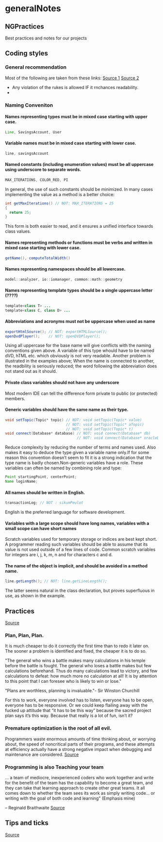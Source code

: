 # generalNotes

## NGPractices

Best practices and notes for our projects

## Coding styles

### General recommendation

Most of the following are taken from these links: [Source 1](http://named-data.net/codebase/platform/documentation/ndn-platform-development-guidelines/cpp-code-guidelines/) [Source 2](https://github.com/google/styleguide)

* Any violation of the rukes is allowed IF it rnchances readability.
*

### Naming Conveniton

#### Names representing types must be in mixed case starting with upper case.

```java
Line, SavingsAccount, User
```

#### Variable names must be in mixed case starting with lower case.

```java
line, savingsAccount
```

#### Named constants (including enumeration values) must be all uppercase using underscore to separate words.

```java
MAX_ITERATIONS, COLOR_RED, PI
```

In general, the use of such constants should be minimized. In many cases implementing the value as a method is a better choice:

```java
int getMaxIterations() // NOT: MAX_ITERATIONS = 25
{
  return 25;
}
```

This form is both easier to read, and it ensures a unified interface towards class values.

#### Names representing methods or functions must be verbs and written in mixed case starting with lower case.

```java
getName(), computeTotalWidth()
```

#### Names representing namespaces should be all lowercase.

```java
model::analyzer, io::iomanager, common::math::geometry
```

#### Names representing template types should be a single uppercase letter (????)

```java
template<class T> ...
template<class C, class D> ...
```

#### Abbreviations and acronyms must not be uppercase when used as name

```java
exportHtmlSource(); // NOT: exportHTMLSource();
openDvdPlayer();    // NOT: openDVDPlayer();
```

Using all uppercase for the base name will give conflicts with the naming conventions given above. A variable of this type whould have to be named dVD, hTML etc. which obviously is not very readable. Another problem is illustrated in the examples above; When the name is connected to another, the readbility is seriously reduced; the word following the abbreviation does not stand out as it should.

#### Private class variables should not have any underscore

Most modern IDE can tell the difference form private to public (or protected) members.

#### Generic variables should have the same name as their type.

```java
void setTopic(Topic* topic) // NOT: void setTopic(Topic* value)
                            // NOT: void setTopic(Topic* aTopic)
                            // NOT: void setTopic(Topic* t)
void connect(Database* database) // NOT: void connect(Database* db)
                                 // NOT: void connect(Database* oracleDB)
```

Reduce complexity by reducing the number of terms and names used. Also makes it easy to deduce the type given a variable name only.If for some reason this convention doesn’t seem to fit it is a strong indication that the type name is badly chosen.Non-generic variables have a role. These variables can often be named by combining role and type:

```java
Point startingPoint, centerPoint;
Name loginName;
```

#### All names should be written in English.

```java
transactionLog; // NOT : sikumPeulot
```

English is the preferred language for software development.

#### Variables with a large scope should have long names, variables with a small scope can have short names

Scratch variables used for temporary storage or indices are best kept short. A programmer reading such variables should be able to assume that its value is not used outside of a few lines of code. Common scratch variables for integers are i, j, k, m, n and for characters c and d.

#### The name of the object is implicit, and should be avoided in a method name.

```java
line.getLength(); // NOT: line.getLineLength();
```

The latter seems natural in the class declaration, but proves superfluous in use, as shown in the example.

## Practices

[Source](https://github.com/thomasdavis/best-practices)

### Plan, Plan, Plan.

It is much cheaper to do it correctly the first time than to redo it later on. The sooner a problem is identified and fixed, the cheaper it is to do so.

"The general who wins a battle makes many calculations in his temple before the battle is fought. The general who loses a battle makes but few calculations beforehand. Thus do many calculations lead to victory, and few calculations to defeat: how much more no calculation at all! It is by attention to this point that I can foresee who is likely to win or lose."

"Plans are worthless, planning is invaluable."- Sir Winston Churchill

For this to work, everyone involved has to listen, everyone has to be open, everyone has to be responsive. Or we could keep flailing away with the fucked up attitude that “it has to be this way” because the sacred project plan says it’s this way. Because that really is a lot of fun, isn’t it?

### Premature optimization is the root of all evil.

Programmers waste enormous amounts of time thinking about, or worrying about, the speed of noncritical parts of their programs, and these attempts at efficiency actually have a strong negative impact when debugging and maintenance are considered. [Source](http://c2.com/cgi/wiki?PrematureOptimization)

### Programming is also Teaching your team

... a team of mediocre, inexperienced coders who work together and write for the benefit of the team has the capability to become a great team, and they can take that learning approach to create other great teams. It all comes down to whether the team sees its work as simply writing code... or writing with the goal of both code and learning" (Emphasis mine)

– Reginald Braithwaite [Source](http://www.theserverside.com/news/1374204/Programming-is-Also-Teaching-Your-Team)

## Tips and ticks

[Source](https://github.com/thomasdavis/best-practices)
